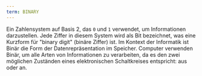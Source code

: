 ```yaml
---
term: BINARY
---
```


Ein Zahlensystem auf Basis 2, das `0` und `1` verwendet, um Informationen darzustellen. Jede Ziffer in diesem System wird als Bit bezeichnet, was eine Kurzform für "binary digit" (binäre Ziffer) ist. Im Kontext der Informatik ist Binär die Form der Datenrepräsentation im Speicher. Computer verwenden Binär, um alle Arten von Informationen zu verarbeiten, da es den zwei möglichen Zuständen eines elektronischen Schaltkreises entspricht: aus oder an.